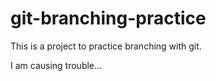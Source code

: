 # git-branching-practice

This is a project to practice branching with git.



I am causing trouble...
